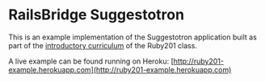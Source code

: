 # RailsBridge Suggestotron

This is an example implementation of the Suggestotron application built as part of the [introductory curriculum](http://ruby201.herokuapp.com/curriculum) of the Ruby201 class.

A live example can be found running on Heroku:
[http://ruby201-example.herokuapp.com](http://ruby201-example.herokuapp.com)
